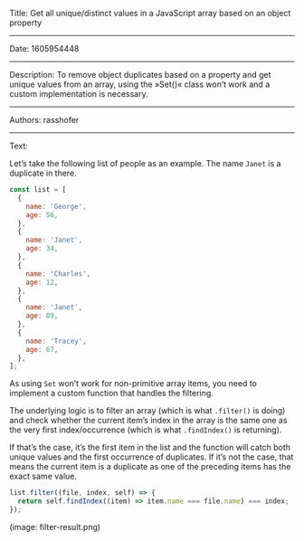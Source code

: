 Title: Get all unique/distinct values in a JavaScript array based on an object property

-----

Date: 1605954448

-----

Description: To remove object duplicates based on a property and get unique values from an array, using the »Set()« class won’t work and a custom implementation is necessary.

-----

Authors: rasshofer

-----

Text:

Let’s take the following list of people as an example. The name `Janet` is a duplicate in there.

```js
const list = [
  {
    name: 'George',
    age: 56,
  },
  {
    name: 'Janet',
    age: 34,
  },
  {
    name: 'Charles',
    age: 12,
  },
  {
    name: 'Janet',
    age: 89,
  },
  {
    name: 'Tracey',
    age: 67,
  },
];
```

As using `Set` won’t work for non-primitive array items, you need to implement a custom function that handles the filtering.

The underlying logic is to filter an array (which is what `.filter()` is doing) and check whether the current item’s index in the array is the same one as the very first index/occurrence (which is what `.findIndex()` is returning).

If that’s the case, it’s the first item in the list and the function will catch both unique values and the first occurrence of duplicates. If it’s not the case, that means the current item is a duplicate as one of the preceding items has the exact same value.

```js
list.filter((file, index, self) => {
  return self.findIndex((item) => item.name === file.name) === index;
});
```

(image: filter-result.png)
